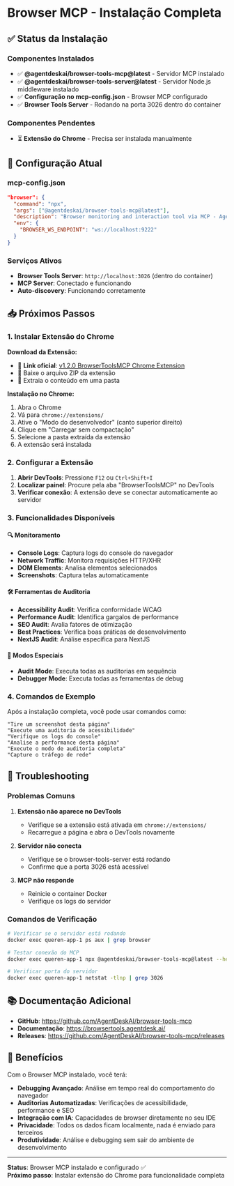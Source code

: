 # Browser MCP - Instalação Completa

## ✅ Status da Instalação

### Componentes Instalados
- ✅ **@agentdeskai/browser-tools-mcp@latest** - Servidor MCP instalado
- ✅ **@agentdeskai/browser-tools-server@latest** - Servidor Node.js middleware instalado
- ✅ **Configuração no mcp-config.json** - Browser MCP configurado
- ✅ **Browser Tools Server** - Rodando na porta 3026 dentro do container

### Componentes Pendentes
- ⏳ **Extensão do Chrome** - Precisa ser instalada manualmente

## 🔧 Configuração Atual

### mcp-config.json
```json
"browser": {
  "command": "npx",
  "args": ["@agentdeskai/browser-tools-mcp@latest"],
  "description": "Browser monitoring and interaction tool via MCP - AgentDeskAI",
  "env": {
    "BROWSER_WS_ENDPOINT": "ws://localhost:9222"
  }
}
```

### Serviços Ativos
- **Browser Tools Server**: `http://localhost:3026` (dentro do container)
- **MCP Server**: Conectado e funcionando
- **Auto-discovery**: Funcionando corretamente

## 📥 Próximos Passos

### 1. Instalar Extensão do Chrome

**Download da Extensão:**
- 🔗 **Link oficial**: [v1.2.0 BrowserToolsMCP Chrome Extension](https://github.com/AgentDeskAI/browser-tools-mcp/releases/latest)
- 📁 Baixe o arquivo ZIP da extensão
- 📂 Extraia o conteúdo em uma pasta

**Instalação no Chrome:**
1. Abra o Chrome
2. Vá para `chrome://extensions/`
3. Ative o "Modo do desenvolvedor" (canto superior direito)
4. Clique em "Carregar sem compactação"
5. Selecione a pasta extraída da extensão
6. A extensão será instalada

### 2. Configurar a Extensão

1. **Abrir DevTools**: Pressione `F12` ou `Ctrl+Shift+I`
2. **Localizar painel**: Procure pela aba "BrowserToolsMCP" no DevTools
3. **Verificar conexão**: A extensão deve se conectar automaticamente ao servidor

### 3. Funcionalidades Disponíveis

#### 🔍 Monitoramento
- **Console Logs**: Captura logs do console do navegador
- **Network Traffic**: Monitora requisições HTTP/XHR
- **DOM Elements**: Analisa elementos selecionados
- **Screenshots**: Captura telas automaticamente

#### 🛠️ Ferramentas de Auditoria
- **Accessibility Audit**: Verifica conformidade WCAG
- **Performance Audit**: Identifica gargalos de performance
- **SEO Audit**: Avalia fatores de otimização
- **Best Practices**: Verifica boas práticas de desenvolvimento
- **NextJS Audit**: Análise específica para NextJS

#### 🎯 Modos Especiais
- **Audit Mode**: Executa todas as auditorias em sequência
- **Debugger Mode**: Executa todas as ferramentas de debug

### 4. Comandos de Exemplo

Após a instalação completa, você pode usar comandos como:

```
"Tire um screenshot desta página"
"Execute uma auditoria de acessibilidade"
"Verifique os logs do console"
"Analise a performance desta página"
"Execute o modo de auditoria completa"
"Capture o tráfego de rede"
```

## 🔧 Troubleshooting

### Problemas Comuns

1. **Extensão não aparece no DevTools**
   - Verifique se a extensão está ativada em `chrome://extensions/`
   - Recarregue a página e abra o DevTools novamente

2. **Servidor não conecta**
   - Verifique se o browser-tools-server está rodando
   - Confirme que a porta 3026 está acessível

3. **MCP não responde**
   - Reinicie o container Docker
   - Verifique os logs do servidor

### Comandos de Verificação

```bash
# Verificar se o servidor está rodando
docker exec queren-app-1 ps aux | grep browser

# Testar conexão do MCP
docker exec queren-app-1 npx @agentdeskai/browser-tools-mcp@latest --help

# Verificar porta do servidor
docker exec queren-app-1 netstat -tlnp | grep 3026
```

## 📚 Documentação Adicional

- **GitHub**: https://github.com/AgentDeskAI/browser-tools-mcp
- **Documentação**: https://browsertools.agentdesk.ai/
- **Releases**: https://github.com/AgentDeskAI/browser-tools-mcp/releases

## 🎉 Benefícios

Com o Browser MCP instalado, você terá:

- **Debugging Avançado**: Análise em tempo real do comportamento do navegador
- **Auditorias Automatizadas**: Verificações de acessibilidade, performance e SEO
- **Integração com IA**: Capacidades de browser diretamente no seu IDE
- **Privacidade**: Todos os dados ficam localmente, nada é enviado para terceiros
- **Produtividade**: Análise e debugging sem sair do ambiente de desenvolvimento

---

**Status**: Browser MCP instalado e configurado ✅  
**Próximo passo**: Instalar extensão do Chrome para funcionalidade completa